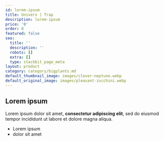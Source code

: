 ```yaml
---
id: lorem-ipsum
title: Univers | Trap
description: lorem-ipsum
price: '0'
order: 0
featured: false
seo:
  title: ''
  description: ''
  robots: []
  extra: []
  type: stackbit_page_meta
layout: product
category: category/bigplants.md
default_thumbnail_image: images/clever-neptune.webp
default_original_image: images/pleasant-zucchini.webp
---
```

## Lorem ipsum

Lorem ipsum dolor sit amet, **consectetur adipiscing elit**, sed do eiusmod tempor incididunt ut labore et dolore magna aliqua.

- Lorem ipsum
- dolor sit amet